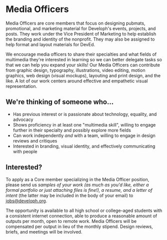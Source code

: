 # Media Officers

Media Officers are core members that focus on designing pubmats, promotional, and marketing material for Developh's events, projects, and posts. They work under the Vice President of Marketing to help establish the branding and identity of the nonprofit. They may also be assigned to help format and layout materials for DevEd.

We encourage media officers to share their specialties and what fields of multimedia they're interested in learning so we can better delegate tasks so that we can help you expand your skills! Our Media Officers can contribute from graphic design, typography, illustrations, video editing, motion graphics, web design (visual mockups), layouting and print design, and the like. A lot of our work centers around effective and empathetic visual representation.

## We're thinking of someone who...
* Has previous interest or is passionate about technology, equality, and advocacy
* Shows proficiency in at least one "multimedia skill", willing to engage further in their specialty and possibly explore more fields
* Can work independently _and_ with a team, willing to engage in design reviews and critiques
* Interested in branding, visual identity, and effectively communicating with people

## Interested?
To apply as a Core member specializing in the Media Officer position, please send us *samples of your work (as much as you'd like, either a formal portfolio or just attaching files is fine!), a resume, and a letter of intent* (the latter may be included in the body of your email) to jobs@developh.org.

The opportunity is available to all high school or college-aged students with a consistent internet connection, able to produce a reasonable amount of outputs per month, open to remote work. Media Officers will be compensated per output in lieu of the monthly stipend. Design reviews, briefs, and meetings will be involved.